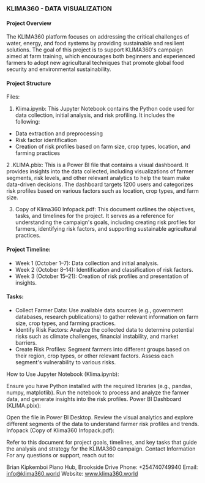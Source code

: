 ### KLIMA360 - DATA VISUALIZATION
#### Project Overview
The KLIMA360 platform focuses on addressing the critical challenges of water, energy, and food systems by providing sustainable and resilient solutions. The goal of this project is to support KLIMA360's campaign aimed at farm training, which encourages both beginners and experienced farmers to adopt new agricultural techniques that promote global food security and environmental sustainability.


#### Project Structure
Files:
1. Klima.ipynb: This Jupyter Notebook contains the Python code used for data collection, initial analysis, and risk profiling. It includes the following:

- Data extraction and preprocessing
- Risk factor identification
- Creation of risk profiles based on farm size, crop types, location, and farming practices

2 .KLIMA.pbix: This is a Power BI file that contains a visual dashboard. It provides insights into the data collected, including visualizations of farmer segments, risk levels, and other relevant analytics to help the team make data-driven decisions. The dashboard targets 1200 users and categorizes risk profiles based on various factors such as location, crop types, and farm size.

3. Copy of Klima360 Infopack.pdf: This document outlines the objectives, tasks, and timelines for the project. It serves as a reference for understanding the campaign's goals, including creating risk profiles for farmers, identifying risk factors, and supporting sustainable agricultural practices.

#### Project Timeline:
- Week 1 (October 1–7): Data collection and initial analysis.
- Week 2 (October 8–14): Identification and classification of risk factors.
- Week 3 (October 15–21): Creation of risk profiles and presentation of insights.


#### Tasks:
- Collect Farmer Data: Use available data sources (e.g., government databases, research publications) to gather relevant information on farm size, crop types, and farming practices.
- Identify Risk Factors: Analyze the collected data to determine potential risks such as climate challenges, financial instability, and market barriers.
- Create Risk Profiles: Segment farmers into different groups based on their region, crop types, or other relevant factors. Assess each segment's vulnerability to various risks.



How to Use
Jupyter Notebook (Klima.ipynb):

Ensure you have Python installed with the required libraries (e.g., pandas, numpy, matplotlib).
Run the notebook to process and analyze the farmer data, and generate insights into the risk profiles.
Power BI Dashboard (KLIMA.pbix):

Open the file in Power BI Desktop.
Review the visual analytics and explore different segments of the data to understand farmer risk profiles and trends.
Infopack (Copy of Klima360 Infopack.pdf):

Refer to this document for project goals, timelines, and key tasks that guide the analysis and strategy for the KLIMA360 campaign.
Contact Information
For any questions or support, reach out to:

Brian Kipkemboi
Piano Hub, Brookside Drive
Phone: +254740749940
Email: info@klima360.world
Website: www.klima360.world

